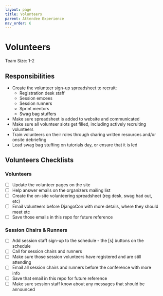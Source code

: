 ```yaml
---
layout: page
title: Volunteers
parent: Attendee Experience 
nav_order: 6
---
```


# Volunteers 

Team Size: 1-2 

## Responsibilities 

- Create the volunteer sign-up spreadsheet to recruit: 
  - Registration desk staff
  - Session emcees 
  - Session runners 
  - Sprint mentors 
  - Swag bag stuffers 
- Make sure spreadsheet is added to website and communicated 
- Make sure all volunteer slots get filled, including actively recruiting volunteers
- Train volunteers on their roles through sharing written resources and/or onsite debriefing
- Lead swag bag stuffing on tutorials day, or ensure that it is led 

## Volunteers Checklists

### Volunteers

- [ ] Update the volunteer pages on the site
- [ ] Help answer emails on the organizers mailing list
- [ ] Create the on-site volunteering spreadsheet (reg desk, swag had out, etc)
- [ ] Email volunteers before DjangoCon with more details, where they should meet etc
- [ ] Save those emails in this repo for future reference

### Session Chairs & Runners

- [ ] Add session staff sign-up to the schedule - the [s] buttons on the schedule
- [ ] Call for session chairs and runners
- [ ] Make sure those session volunteers have registered and are still attending
- [ ] Email all session chairs and runners before the conference with more info
- [ ] Save that email in this repo for future reference
- [ ] Make sure session staff know about any messages that should be announced
